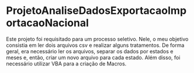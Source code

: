 # ProjetoAnaliseDadosExportacaoImportacaoNacional
Este projeto foi requisitado para um processo seletivo. Nele, o meu objetivo consistia em ler dois arquivos csv e realizar alguns tratamentos. De forma geral, era necessário ler os arquivos, separar os dados por estados e meses e, então, criar um novo arquivo para cada estado. Além disso, foi necessário utilizar VBA para a criação de Macros.
